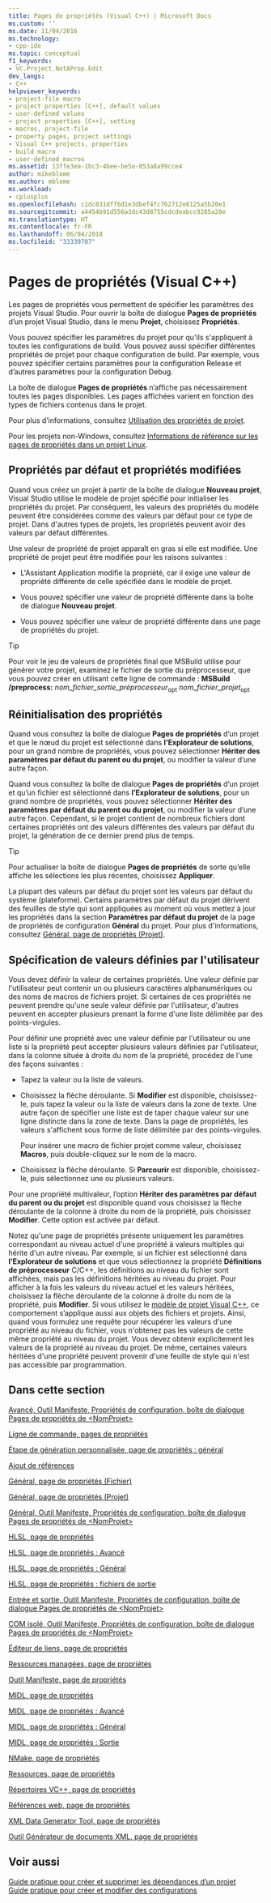 ```yaml
---
title: Pages de propriétés (Visual C++) | Microsoft Docs
ms.custom: ''
ms.date: 11/04/2016
ms.technology:
- cpp-ide
ms.topic: conceptual
f1_keywords:
- VC.Project.NotAProp.Edit
dev_langs:
- C++
helpviewer_keywords:
- project-file macro
- project properties [C++], default values
- user-defined values
- project properties [C++], setting
- macros, project-file
- property pages, project settings
- Visual C++ projects, properties
- build macro
- user-defined macros
ms.assetid: 13ffe3ea-1bc3-4bee-be5e-053a8a99cce4
author: mikeblome
ms.author: mblome
ms.workload:
- cplusplus
ms.openlocfilehash: c1dc831dff6d1e3dbef4fc762712e8125a5b20e1
ms.sourcegitcommit: a4454b91d556a3dc43d8755cdcdeabcc9285a20e
ms.translationtype: HT
ms.contentlocale: fr-FR
ms.lasthandoff: 06/04/2018
ms.locfileid: "33339707"
---
```

# <a name="property-pages-visual-c"></a>Pages de propriétés (Visual C++)

Les pages de propriétés vous permettent de spécifier les paramètres des projets Visual Studio. Pour ouvrir la boîte de dialogue **Pages de propriétés** d’un projet Visual Studio, dans le menu **Projet**, choisissez **Propriétés**.

Vous pouvez spécifier les paramètres du projet pour qu'ils s'appliquent à toutes les configurations de build. Vous pouvez aussi spécifier différentes propriétés de projet pour chaque configuration de build. Par exemple, vous pouvez spécifier certains paramètres pour la configuration Release et d’autres paramètres pour la configuration Debug.

La boîte de dialogue **Pages de propriétés** n’affiche pas nécessairement toutes les pages disponibles. Les pages affichées varient en fonction des types de fichiers contenus dans le projet.

Pour plus d’informations, consultez [Utilisation des propriétés de projet](../ide/working-with-project-properties.md).

Pour les projets non-Windows, consultez [Informations de référence sur les pages de propriétés dans un projet Linux](../linux/prop-pages-linux.md)<!-- or [C++ Cross Platform Property Page Reference](../linux/prop-pages-linux.md)-->.

## <a name="default-properties-vs-modified-properties"></a>Propriétés par défaut et propriétés modifiées

Quand vous créez un projet à partir de la boîte de dialogue **Nouveau projet**, Visual Studio utilise le modèle de projet spécifié pour initialiser les propriétés du projet. Par conséquent, les valeurs des propriétés du modèle peuvent être considérées comme des valeurs par défaut pour ce type de projet. Dans d'autres types de projets, les propriétés peuvent avoir des valeurs par défaut différentes.

Une valeur de propriété de projet apparaît en gras si elle est modifiée. Une propriété de projet peut être modifiée pour les raisons suivantes :

- L'Assistant Application modifie la propriété, car il exige une valeur de propriété différente de celle spécifiée dans le modèle de projet.

- Vous pouvez spécifier une valeur de propriété différente dans la boîte de dialogue **Nouveau projet**.

- Vous pouvez spécifier une valeur de propriété différente dans une page de propriétés du projet.

> [!TIP]
> Pour voir le jeu de valeurs de propriétés final que MSBuild utilise pour générer votre projet, examinez le fichier de sortie du préprocesseur, que vous pouvez créer en utilisant cette ligne de commande : **MSBuild /preprocess:** *nom_fichier_sortie_préprocesseur*<sub>opt</sub> *nom_fichier_projet*<sub>opt</sub>

## <a name="resetting-properties"></a>Réinitialisation des propriétés

Quand vous consultez la boîte de dialogue **Pages de propriétés** d’un projet et que le nœud du projet est sélectionné dans **l’Explorateur de solutions**, pour un grand nombre de propriétés, vous pouvez sélectionner **Hériter des paramètres par défaut du parent ou du projet**, ou modifier la valeur d’une autre façon.

Quand vous consultez la boîte de dialogue **Pages de propriétés** d’un projet et qu’un fichier est sélectionné dans **l’Explorateur de solutions**, pour un grand nombre de propriétés, vous pouvez sélectionner **Hériter des paramètres par défaut du parent ou du projet**, ou modifier la valeur d’une autre façon. Cependant, si le projet contient de nombreux fichiers dont certaines propriétés ont des valeurs différentes des valeurs par défaut du projet, la génération de ce dernier prend plus de temps.

> [!TIP]
> Pour actualiser la boîte de dialogue **Pages de propriétés** de sorte qu’elle affiche les sélections les plus récentes, choisissez **Appliquer**.

La plupart des valeurs par défaut du projet sont les valeurs par défaut du système (plateforme). Certains paramètres par défaut du projet dérivent des feuilles de style qui sont appliquées au moment où vous mettez à jour les propriétés dans la section **Paramètres par défaut du projet** de la page de propriétés de configuration **Général** du projet. Pour plus d'informations, consultez [Général, page de propriétés (Projet)](../ide/general-property-page-project.md).

## <a name="specifying-user-defined-values"></a>Spécification de valeurs définies par l'utilisateur

Vous devez définir la valeur de certaines propriétés. Une valeur définie par l'utilisateur peut contenir un ou plusieurs caractères alphanumériques ou des noms de macros de fichiers projet. Si certaines de ces propriétés ne peuvent prendre qu'une seule valeur définie par l'utilisateur, d'autres peuvent en accepter plusieurs prenant la forme d'une liste délimitée par des points-virgules.

Pour définir une propriété avec une valeur définie par l'utilisateur ou une liste si la propriété peut accepter plusieurs valeurs définies par l'utilisateur, dans la colonne située à droite du nom de la propriété, procédez de l'une des façons suivantes :

- Tapez la valeur ou la liste de valeurs.

- Choisissez la flèche déroulante. Si **Modifier** est disponible, choisissez-le, puis tapez la valeur ou la liste de valeurs dans la zone de texte. Une autre façon de spécifier une liste est de taper chaque valeur sur une ligne distincte dans la zone de texte. Dans la page de propriétés, les valeurs s'affichent sous forme de liste délimitée par des points-virgules.

   Pour insérer une macro de fichier projet comme valeur, choisissez **Macros**, puis double-cliquez sur le nom de la macro.

- Choisissez la flèche déroulante. Si **Parcourir** est disponible, choisissez-le, puis sélectionnez une ou plusieurs valeurs.

Pour une propriété multivaleur, l’option **Hériter des paramètres par défaut du parent ou du projet** est disponible quand vous choisissez la flèche déroulante de la colonne à droite du nom de la propriété, puis choisissez **Modifier**. Cette option est activée par défaut.

Notez qu'une page de propriétés présente uniquement les paramètres correspondant au niveau actuel d'une propriété à valeurs multiples qui hérite d'un autre niveau. Par exemple, si un fichier est sélectionné dans **l’Explorateur de solutions** et que vous sélectionnez la propriété **Définitions de préprocesseur** C/C++, les définitions au niveau du fichier sont affichées, mais pas les définitions héritées au niveau du projet. Pour afficher à la fois les valeurs du niveau actuel et les valeurs héritées, choisissez la flèche déroulante de la colonne à droite du nom de la propriété, puis **Modifier**. Si vous utilisez le [modèle de projet Visual C++](https://docs.microsoft.com/dotnet/api/microsoft.visualstudio.vcprojectengine), ce comportement s’applique aussi aux objets des fichiers et projets. Ainsi, quand vous formulez une requête pour récupérer les valeurs d'une propriété au niveau du fichier, vous n'obtenez pas les valeurs de cette même propriété au niveau du projet. Vous devez obtenir explicitement les valeurs de la propriété au niveau du projet. De même, certaines valeurs héritées d'une propriété peuvent provenir d'une feuille de style qui n'est pas accessible par programmation.

## <a name="in-this-section"></a>Dans cette section

[Avancé, Outil Manifeste, Propriétés de configuration, boîte de dialogue Pages de propriétés de \<NomProjet>](../ide/advanced-manifest-tool.md)

[Ligne de commande, pages de propriétés](../ide/command-line-property-pages.md)

[Étape de génération personnalisée, page de propriétés : général](../ide/custom-build-step-property-page-general.md)

[Ajout de références](../ide/adding-references-in-visual-cpp-projects.md)

[Général, page de propriétés (Fichier)](../ide/general-property-page-file.md)

[Général, page de propriétés (Projet)](../ide/general-property-page-project.md)

[Général, Outil Manifeste, Propriétés de configuration, boîte de dialogue Pages de propriétés de \<NomProjet>](../ide/general-manifest-tool-configuration-properties.md)

[HLSL, page de propriétés](../ide/hlsl-property-pages.md)

[HLSL, page de propriétés : Avancé](../ide/hlsl-property-pages-advanced.md)

[HLSL, page de propriétés : Général](../ide/hlsl-property-pages-general.md)

[HLSL, page de propriétés : fichiers de sortie](../ide/hlsl-property-pages-output-files.md)

[Entrée et sortie, Outil Manifeste, Propriétés de configuration, boîte de dialogue Pages de propriétés de \<NomProjet>](../ide/input-and-output-manifest-tool.md)

[COM isolé, Outil Manifeste, Propriétés de configuration, boîte de dialogue Pages de propriétés de \<NomProjet>](../ide/isolated-com-manifest-tool.md)

[Éditeur de liens, page de propriétés](../ide/linker-property-pages.md)

[Ressources managées, page de propriétés](../ide/managed-resources-property-page.md)

[Outil Manifeste, page de propriétés](../ide/manifest-tool-property-pages.md)

[MIDL, page de propriétés](../ide/midl-property-pages.md)

[MIDL, page de propriétés : Avancé](../ide/midl-property-pages-advanced.md)

[MIDL, page de propriétés : Général](../ide/midl-property-pages-general.md)

[MIDL, page de propriétés : Sortie](../ide/midl-property-pages-output.md)

[NMake, page de propriétés](../ide/nmake-property-page.md)

[Ressources, page de propriétés](../ide/resources-property-pages.md)

[Répertoires VC++, page de propriétés](../ide/vcpp-directories-property-page.md)

[Références web, page de propriétés](../ide/web-references-property-page.md)

[XML Data Generator Tool, page de propriétés](../ide/xml-data-generator-tool-property-page.md)

[Outil Générateur de documents XML, page de propriétés](../ide/xml-document-generator-tool-property-pages.md)

## <a name="see-also"></a>Voir aussi

[Guide pratique pour créer et supprimer les dépendances d’un projet](/visualstudio/ide/how-to-create-and-remove-project-dependencies)  
[Guide pratique pour créer et modifier des configurations](/visualstudio/ide/how-to-create-and-edit-configurations)  
